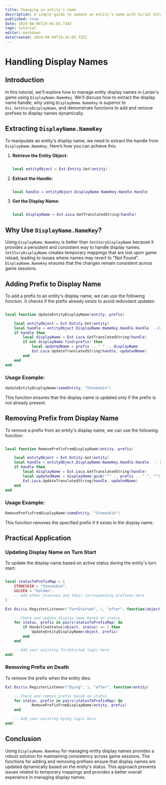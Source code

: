 ```yaml
---
title: Changing an entity's name
description: A simple guide to update an entity's name with Script Extender.
published: true
date: 2024-08-04T19:45:03.734Z
tags: tutorial
editor: markdown
dateCreated: 2024-08-04T19:32:05.725Z
---
```


Handling Display Names
==============================================

Introduction
------------

In this tutorial, we'll explore how to manage entity display names in Larian's game using `DisplayName.NameKey`. We'll discuss how to extract the display name handle, why using `DisplayName.NameKey` is superior to `Osi.SetStoryDisplayName`, and demonstrate functions to add and remove prefixes to display names dynamically.

Extracting `DisplayName.NameKey`
--------------------------------

To manipulate an entity's display name, we need to extract the handle from `DisplayName.NameKey`. Here’s how you can achieve this:

1.  **Retrieve the Entity Object:**
    
    ```lua
    
    local entityObject = Ext.Entity.Get(entity)
    ```
    
2.  **Extract the Handle:**
    
    ```lua
    
    local handle = entityObject.DisplayName.NameKey.Handle.Handle
    ```
    
3.  **Get the Display Name:**
    
    ```lua
    
    local displayName = Ext.Loca.GetTranslatedString(handle)
    ```
    

Why Use `DisplayName.NameKey`?
------------------------------

Using `DisplayName.NameKey` is better than `SetStoryDisplayName` because it provides a persistent and consistent way to handle display names. `SetStoryDisplayName` creates temporary mappings that are lost upon game reload, leading to issues where names may revert to "Not Found". `DisplayName.NameKey` ensures that the changes remain consistent across game sessions.

Adding Prefix to Display Name
-----------------------------

To add a prefix to an entity's display name, we can use the following function. It checks if the prefix already exists to avoid redundant updates:

```lua

local function UpdateEntityDisplayName(entity, prefix)

    local entityObject = Ext.Entity.Get(entity)
    local handle = entityObject.DisplayName.NameKey.Handle.Handle  --Extracting the handle
    if handle then
        local displayName = Ext.Loca.GetTranslatedString(handle)
        if not displayName:find(prefix) then
            local updatedName = prefix .. " " .. displayName
            Ext.Loca.UpdateTranslatedString(handle, updatedName)
        end
    end
end
```

### Usage Example:

```lua
UpdateEntityDisplayName(someEntity, "Stoneskin")
```

This function ensures that the display name is updated only if the prefix is not already present.

Removing Prefix from Display Name
---------------------------------

To remove a prefix from an entity's display name, we can use the following function:

```lua

local function RemovePrefixFromDisplayName(entity, prefix)

    local entityObject = Ext.Entity.Get(entity)
    local handle = entityObject.DisplayName.NameKey.Handle.Handle  -- Extracting the handle
    if handle then
        local displayName = Ext.Loca.GetTranslatedString(handle)
        local updatedName = displayName:gsub("^" .. prefix .. " ", "")
        Ext.Loca.UpdateTranslatedString(handle, updatedName)
    end
end
```

### Usage Example:

```lua
RemovePrefixFromDisplayName(someEntity, "Stoneskin")
```

This function removes the specified prefix if it exists in the display name.

Practical Application
---------------------

### Updating Display Name on Turn Start

To update the display name based on active status during the entity's turn start:

```lua

local statusToPrefixMap = {
    STONESKIN = "Stoneskin",
    GOLDEN = "Golden",
    -- Add other statuses and their corresponding prefixes here
}

Ext.Osiris.RegisterListener("TurnStarted", 1, "after", function(object)

    -- Check and update display name based on status
    for status, prefix in pairs(statusToPrefixMap) do
        if HasActiveStatus(object, status) == 1 then
            UpdateEntityDisplayName(object, prefix)
        end
    end

    -- Add your existing TurnStarted logic here
end)
```

### Removing Prefix on Death

To remove the prefix when the entity dies:

```lua
Ext.Osiris.RegisterListener("Dying", 1, "after", function(entity)

    -- Check and remove prefix based on status
    for status, prefix in pairs(statusToPrefixMap) do
    		RemovePrefixFromDisplayName(entity, prefix)
    end

    -- Add your existing Dying logic here
end)
```

Conclusion
----------

Using `DisplayName.NameKey` for managing entity display names provides a robust solution for maintaining consistency across game sessions. The functions for adding and removing prefixes ensure that display names are updated dynamically based on the entity's status. This approach prevents issues related to temporary mappings and provides a better overall experience in managing display names.
